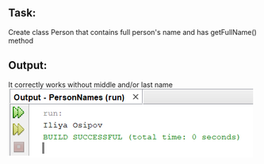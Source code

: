 Task:
---
Create class Person that contains full person's name and has getFullName() method

Output:
---
It correctly works without middle and/or last name
![](https://github.com/Riernish/JavaPractiseTasks/blob/main/week3/PersonNames/result.png "output example")

